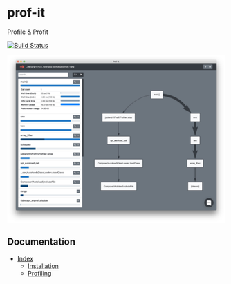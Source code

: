 # prof-it

Profile & Profit

[![Build Status](https://travis-ci.org/jubianchi/prof-it.svg?branch=master)](https://travis-ci.org/jubianchi/prof-it)

![prof-it](doc/assets/prof-it.jpg)

## Documentation

* [Index](doc/README.md)
    * [Installation](doc/installation.md)
    * [Profiling](doc/profiling.md)